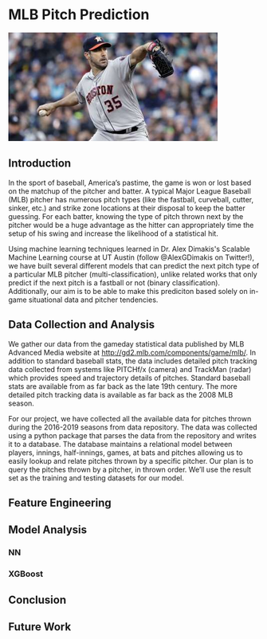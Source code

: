 # MLB Pitch Prediction
![Verlander - Houston Chronicle](/verlander.jpg)
## Introduction
In the sport of baseball, America’s pastime, the game is won or lost based on the matchup of the pitcher and batter. A typical Major League Baseball (MLB) pitcher has numerous pitch types (like the fastball, curveball, cutter, sinker, etc.) and strike zone locations at their disposal to keep the batter guessing. For each batter, knowing the type of pitch thrown next by the pitcher would be a huge advantage as the hitter can appropriately time the setup of his swing and increase the likelihood of a statistical hit.
 
Using machine learning techniques learned in Dr. Alex Dimakis's Scalable Machine Learning course at UT Austin (follow @AlexGDimakis on Twitter!), we have built several different models that can predict the next pitch type of a particular MLB pitcher (multi-classification), unlike related works that only predict if the next pitch is a fastball or not (binary classification).  Additionally, our aim is to be able to make this prediciton based solely on in-game situational data and pitcher tendencies. 

## Data Collection and Analysis
We gather our data from the gameday statistical data published by MLB Advanced Media website at http://gd2.mlb.com/components/game/mlb/. In addition to standard baseball stats, the data includes detailed pitch tracking data collected from systems like PITCHf/x (camera) and TrackMan (radar) which provides speed and trajectory details of pitches. Standard baseball stats are available from as far back as the late 19th century. The more detailed pitch tracking data is available as far back as the 2008 MLB season.

For our project, we have collected all the available data for pitches thrown during the 2016-2019 seasons from data repository. The data was collected using a python package that parses the data from the repository and writes it to a database. The database maintains a relational model between players, innings, half-innings, games, at bats and pitches allowing us to easily lookup and relate pitches thrown by a specific pitcher. Our plan is to query the pitches thrown by a pitcher, in thrown order. We’ll use the result set as the training and testing datasets for our model.

## Feature Engineering

## Model Analysis
### NN
### XGBoost

## Conclusion

## Future Work
 
